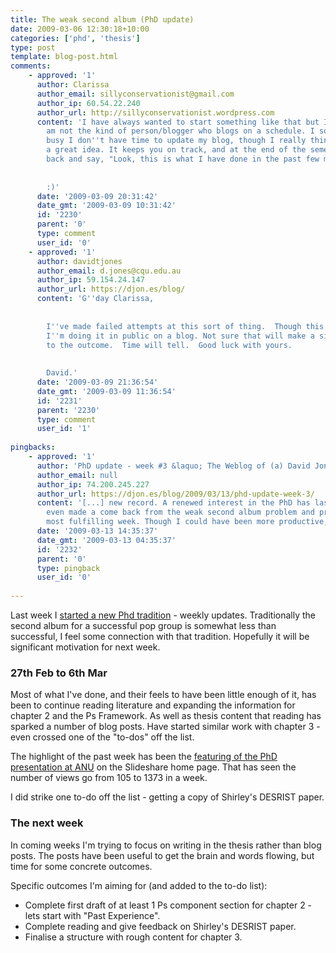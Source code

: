 ```yaml
---
title: The weak second album (PhD update)
date: 2009-03-06 12:30:18+10:00
categories: ['phd', 'thesis']
type: post
template: blog-post.html
comments:
    - approved: '1'
      author: Clarissa
      author_email: sillyconservationist@gmail.com
      author_ip: 60.54.22.240
      author_url: http://sillyconservationist.wordpress.com
      content: 'I have always wanted to start something like that but I realize that I
        am not the kind of person/blogger who blogs on a schedule. I sometimes get too
        busy I don''t have time to update my blog, though I really think that this is
        a great idea. It keeps you on track, and at the end of the semester, you can look
        back and say, "Look, this is what I have done in the past few months."
    
    
        :)'
      date: '2009-03-09 20:31:42'
      date_gmt: '2009-03-09 10:31:42'
      id: '2230'
      parent: '0'
      type: comment
      user_id: '0'
    - approved: '1'
      author: davidtjones
      author_email: d.jones@cqu.edu.au
      author_ip: 59.154.24.147
      author_url: https://djon.es/blog/
      content: 'G''day Clarissa,
    
    
        I''ve made failed attempts at this sort of thing.  Though this is the first time
        I''m doing it in public on a blog. Not sure that will make a significant difference
        to the outcome.  Time will tell.  Good luck with yours.
    
    
        David.'
      date: '2009-03-09 21:36:54'
      date_gmt: '2009-03-09 11:36:54'
      id: '2231'
      parent: '2230'
      type: comment
      user_id: '1'
    
pingbacks:
    - approved: '1'
      author: 'PhD update - week #3 &laquo; The Weblog of (a) David Jones'
      author_email: null
      author_ip: 74.200.245.227
      author_url: https://djon.es/blog/2009/03/13/phd-update-week-3/
      content: '[...] new record. A renewed interest in the PhD has lasted 3 weeks. I&#8217;ve
        even made a come back from the weak second album problem and probably had the
        most fulfilling week. Though I could have been more productive, perhaps [...]'
      date: '2009-03-13 14:35:37'
      date_gmt: '2009-03-13 04:35:37'
      id: '2232'
      parent: '0'
      type: pingback
      user_id: '0'
    
---
```

Last week I [started a new Phd tradition](/blog2/2009/02/27/phd-update-1-the-start-of-a-tradition/) - weekly updates. Traditionally the second album for a successful pop group is somewhat less than successful, I feel some connection with that tradition. Hopefully it will be significant motivation for next week.

### 27th Feb to 6th Mar

Most of what I've done, and their feels to have been little enough of it, has been to continue reading literature and expanding the information for chapter 2 and the Ps Framework. As well as thesis content that reading has sparked a number of blog posts. Have started similar work with chapter 3 - even crossed one of the "to-dos" off the list.

The highlight of the past week has been the [featuring of the PhD presentation at ANU](/blog2/2009/02/27/featured-on-slideshare-the-give-and-take-of-social-computing/) on the Slideshare home page. That has seen the number of views go from 105 to 1373 in a week.

I did strike one to-do off the list - getting a copy of Shirley's DESRIST paper.

### The next week

In coming weeks I'm trying to focus on writing in the thesis rather than blog posts. The posts have been useful to get the brain and words flowing, but time for some concrete outcomes.

Specific outcomes I'm aiming for (and added to the to-do list):

- Complete first draft of at least 1 Ps component section for chapter 2 - lets start with "Past Experience".
- Complete reading and give feedback on Shirley's DESRIST paper.
- Finalise a structure with rough content for chapter 3.